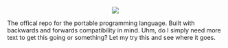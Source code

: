 <div>
<p align="center">
<img src="https://user-images.githubusercontent.com/38915815/147722834-1602909f-fcbc-49bf-8ec3-6a0bd33ef3ec.png" />  
</p>
</div>
The offical repo for the portable programming language. Built with backwards and forwards compatibility in mind. Uhm, do I simply need more text to get this going or something? Let my try this and see where it goes.
